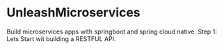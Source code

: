 # UnleashMicroservices
Build microservices apps with springboot and spring cloud native.
Step 1: Lets Start wit building a RESTFUL API.

